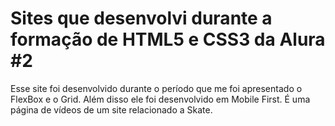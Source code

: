 # Sites que desenvolvi durante a formação de HTML5 e CSS3 da Alura #2
Esse site foi desenvolvido durante o período que me foi apresentado o FlexBox e o Grid. Além disso ele foi desenvolvido em Mobile First. É uma página de vídeos de um site relacionado a Skate.
